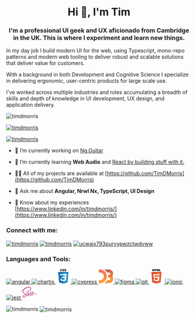 <h1 align="center">Hi 👋, I'm Tim</h1>
<h3 align="center">I'm a professional UI geek and UX aficionado from Cambridge in the UK. This is where I experiment and learn new things.</h3>

<div>
<p>In my day job I build modern UI for the web, using Typescript, mono-repo patterns and modern web tooling to deliver robust and scalable solutions that deliver value for customers.</p>

<p>With a background in both Development and Cognitive Science I specialize in delivering ergonomic, user-centric products for large scale use.</p>

<p>I've worked across multiple industries and roles accumulating a breadth of skills and depth of knowledge in UI development, UX design, and application delivery.</p>
</div>

<p align="left"> <img src="https://komarev.com/ghpvc/?username=timdmorris&label=Profile%20views&color=0e75b6&style=flat" alt="timdmorris" /> </p>

<p align="left"> <a href="https://github.com/ryo-ma/github-profile-trophy"><img src="https://github-profile-trophy.vercel.app/?username=timdmorris" alt="timdmorris" /></a> </p>

<p align="left"> <a href="https://twitter.com/timdmorris" target="blank"><img src="https://img.shields.io/twitter/follow/timdmorris?logo=twitter&style=for-the-badge" alt="timdmorris" /></a> </p>

- 🔭 I’m currently working on [Ng.Guitar](https://github.com/CambridgeMonorail/ng-guitar)

- 🌱 I’m currently learning **Web Audio** and [React by building stuff with it.](https://github.com/TimDMorris/InWhichILearnReact)

- 👨‍💻 All of my projects are available at [https://github.com/TimDMorris](https://github.com/TimDMorris)

- 💬 Ask me about **Angular, Nrwl Nx, TypeScript, UI Design**

- 📄 Know about my experiences [https://www.linkedin.com/in/timdmorris/](https://www.linkedin.com/in/timdmorris/)

<h3 align="left">Connect with me:</h3>
<p align="left">
<a href="https://twitter.com/timdmorris" target="blank"><img align="center" src="https://raw.githubusercontent.com/rahuldkjain/github-profile-readme-generator/master/src/images/icons/Social/twitter.svg" alt="timdmorris" height="30" width="40" /></a>
<a href="https://linkedin.com/in/timdmorris" target="blank"><img align="center" src="https://raw.githubusercontent.com/rahuldkjain/github-profile-readme-generator/master/src/images/icons/Social/linked-in-alt.svg" alt="timdmorris" height="30" width="40" /></a>
<a href="https://www.youtube.com/c/ucwajx793purvypwzctwdvww" target="blank"><img align="center" src="https://raw.githubusercontent.com/rahuldkjain/github-profile-readme-generator/master/src/images/icons/Social/youtube.svg" alt="ucwajx793purvypwzctwdvww" height="30" width="40" /></a>
</p>

<h3 align="left">Languages and Tools:</h3>
<p align="left"> <a href="https://angular.io" target="_blank" rel="noreferrer"> <img src="https://angular.io/assets/images/logos/angular/angular.svg" alt="angular" width="40" height="40"/> </a> <a href="https://www.chartjs.org" target="_blank" rel="noreferrer"> <img src="https://www.chartjs.org/media/logo-title.svg" alt="chartjs" width="40" height="40"/> </a> <a href="https://www.w3schools.com/css/" target="_blank" rel="noreferrer"> <img src="https://raw.githubusercontent.com/devicons/devicon/master/icons/css3/css3-original-wordmark.svg" alt="css3" width="40" height="40"/> </a> <a href="https://www.cypress.io" target="_blank" rel="noreferrer"> <img src="https://raw.githubusercontent.com/simple-icons/simple-icons/6e46ec1fc23b60c8fd0d2f2ff46db82e16dbd75f/icons/cypress.svg" alt="cypress" width="40" height="40"/> </a> <a href="https://d3js.org/" target="_blank" rel="noreferrer"> <img src="https://raw.githubusercontent.com/devicons/devicon/master/icons/d3js/d3js-original.svg" alt="d3js" width="40" height="40"/> </a> <a href="https://www.figma.com/" target="_blank" rel="noreferrer"> <img src="https://www.vectorlogo.zone/logos/figma/figma-icon.svg" alt="figma" width="40" height="40"/> </a> <a href="https://git-scm.com/" target="_blank" rel="noreferrer"> <img src="https://www.vectorlogo.zone/logos/git-scm/git-scm-icon.svg" alt="git" width="40" height="40"/> </a> <a href="https://www.w3.org/html/" target="_blank" rel="noreferrer"> <img src="https://raw.githubusercontent.com/devicons/devicon/master/icons/html5/html5-original-wordmark.svg" alt="html5" width="40" height="40"/> </a> <a href="https://ionicframework.com" target="_blank" rel="noreferrer"> <img src="https://upload.wikimedia.org/wikipedia/commons/d/d1/Ionic_Logo.svg" alt="ionic" width="40" height="40"/> </a> <a href="https://jestjs.io" target="_blank" rel="noreferrer"> <img src="https://www.vectorlogo.zone/logos/jestjsio/jestjsio-icon.svg" alt="jest" width="40" height="40"/> </a> <a href="https://sass-lang.com" target="_blank" rel="noreferrer"> <img src="https://raw.githubusercontent.com/devicons/devicon/master/icons/sass/sass-original.svg" alt="sass" width="40" height="40"/> </a> </p>

<p><img align="left" src="https://github-readme-stats.vercel.app/api/top-langs?username=timdmorris&show_icons=true&locale=en&layout=compact" alt="timdmorris" /></p>

<p>&nbsp;<img align="center" src="https://github-readme-stats.vercel.app/api?username=timdmorris&show_icons=true&locale=en" alt="timdmorris" /></p>
